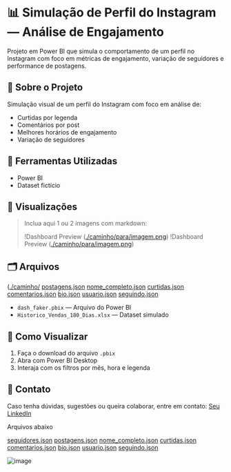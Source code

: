 # 📊 Simulação de Perfil do Instagram — Análise de Engajamento
Projeto em Power BI que simula o comportamento de um perfil no Instagram com foco em métricas de engajamento, variação de seguidores e performance de postagens.


## 📁 Sobre o Projeto
Simulação visual de um perfil do Instagram com foco em análise de:
- Curtidas por legenda
- Comentários por post
- Melhores horários de engajamento
- Variação de seguidores

## 🚀 Ferramentas Utilizadas
- Power BI
- Dataset fictício

## 📸 Visualizações
> Inclua aqui 1 ou 2 imagens com markdown:
>
> !Dashboard Preview ([./caminho/para/imagem.png](https://github.com/user-attachments/assets/9fe3e684-f622-4e88-b804-30f3b420c044))
> !Dashboard Preview ([./caminho/para/imagem.png](https://github.com/user-attachments/assets/96f0679b-4dad-47f6-8561-53f055b2b783))
> 
## 🗂️ Arquivos

([./caminho/]([seguidores.json](https://github.com/user-attachments/files/20230408/seguidores.json))
[postagens.json](https://github.com/user-attachments/files/20230407/postagens.json)
[nome_completo.json](https://github.com/user-attachments/files/20230406/nome_completo.json)
[curtidas.json](https://github.com/user-attachments/files/20230401/curtidas.json)
[comentarios.json](https://github.com/user-attachments/files/20230400/comentarios.json)
[bio.json](https://github.com/user-attachments/files/20230399/bio.json)
[usuario.json](https://github.com/user-attachments/files/20230398/usuario.json)
[seguindo.json](https://github.com/user-attachments/files/20230397/seguindo.json)

- `dash_faker.pbix` — Arquivo do Power BI
- `Historico_Vendas_180_Dias.xlsx` — Dataset simulado

## 📌 Como Visualizar
1. Faça o download do arquivo `.pbix`
2. Abra com Power BI Desktop
3. Interaja com os filtros por mês, hora e legenda

## 🤝 Contato
Caso tenha dúvidas, sugestões ou queira colaborar, entre em contato:
[Seu LinkedIn](#)





Arquivos abaixo


[seguidores.json](https://github.com/user-attachments/files/20230408/seguidores.json)
[postagens.json](https://github.com/user-attachments/files/20230407/postagens.json)
[nome_completo.json](https://github.com/user-attachments/files/20230406/nome_completo.json)
[curtidas.json](https://github.com/user-attachments/files/20230401/curtidas.json)
[comentarios.json](https://github.com/user-attachments/files/20230400/comentarios.json)
[bio.json](https://github.com/user-attachments/files/20230399/bio.json)
[usuario.json](https://github.com/user-attachments/files/20230398/usuario.json)
[seguindo.json](https://github.com/user-attachments/files/20230397/seguindo.json)

![image]()



